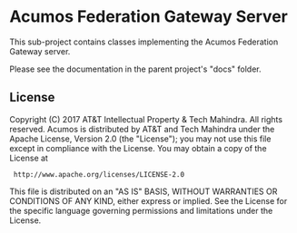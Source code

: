# Acumos Federation Gateway Server

This sub-project contains classes implementing the Acumos Federation Gateway server.

Please see the documentation in the parent project's "docs" folder.

## License

Copyright (C) 2017 AT&T Intellectual Property & Tech Mahindra. All rights reserved.
Acumos is distributed by AT&T and Tech Mahindra under the Apache License, Version 2.0 (the "License");
you may not use this file except in compliance with the License. You may obtain a copy of the License at

     http://www.apache.org/licenses/LICENSE-2.0

This file is distributed on an "AS IS" BASIS, WITHOUT WARRANTIES OR CONDITIONS OF ANY KIND, either
express or implied.  See the License for the specific language governing permissions and limitations
under the License.
